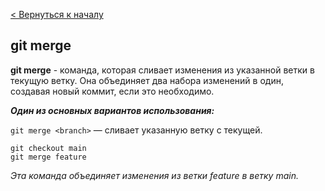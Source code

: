 [< Вернуться к началу](./readme.md)

## git merge

**git merge** - команда, которая сливает изменения из указанной ветки в текущую ветку. Она объединяет два набора изменений в один, создавая новый коммит, если это необходимо.

***Один из основных вариантов использования:***

`git merge <branch>` — сливает указанную ветку с текущей.
```bash=
git checkout main
git merge feature
```
*Эта команда объединяет изменения из ветки feature в ветку main.*